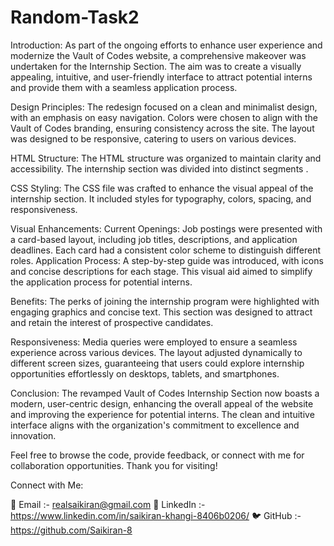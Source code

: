 # Random-Task2
Introduction:
As part of the ongoing efforts to enhance user experience and modernize the Vault of Codes website, a comprehensive makeover was undertaken for the Internship Section. The aim was to create a visually appealing, intuitive, and user-friendly interface to attract potential interns and provide them with a seamless application process.

Design Principles:
The redesign focused on a clean and minimalist design, with an emphasis on easy navigation. Colors were chosen to align with the Vault of Codes branding, ensuring consistency across the site. The layout was designed to be responsive, catering to users on various devices.

HTML Structure:
The HTML structure was organized to maintain clarity and accessibility. The internship section was divided into distinct segments .

CSS Styling:
The CSS file was crafted to enhance the visual appeal of the internship section. It included styles for typography, colors, spacing, and responsiveness.

Visual Enhancements:
Current Openings: Job postings were presented with a card-based layout, including job titles, descriptions, and application deadlines. Each card had a consistent color scheme to distinguish different roles.
Application Process: A step-by-step guide was introduced, with icons and concise descriptions for each stage. This visual aid aimed to simplify the application process for potential interns.

Benefits: The perks of joining the internship program were highlighted with engaging graphics and concise text. This section was designed to attract and retain the interest of prospective candidates.

Responsiveness:
Media queries were employed to ensure a seamless experience across various devices. The layout adjusted dynamically to different screen sizes, guaranteeing that users could explore internship opportunities effortlessly on desktops, tablets, and smartphones.

Conclusion:
The revamped Vault of Codes Internship Section now boasts a modern, user-centric design, enhancing the overall appeal of the website and improving the experience for potential interns. The clean and intuitive interface aligns with the organization's commitment to excellence and innovation.

Feel free to browse the code, provide feedback, or connect with me for collaboration opportunities. 
Thank you for visiting!

Connect with Me:

📧 Email :- realsaikiran@gmail.com 
🔗 LinkedIn :- https://www.linkedin.com/in/saikiran-khangi-8406b0206/
🐦 GitHub :- https://github.com/Saikiran-8
